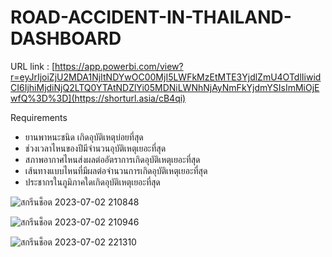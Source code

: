 # ROAD-ACCIDENT-IN-THAILAND-DASHBOARD

URL link : [https://app.powerbi.com/view?r=eyJrIjoiZjU2MDA1NjItNDYwOC00MjI5LWFkMzEtMTE3YjdlZmU4OTdlIiwidCI6IjhiMjdiNjQ2LTQ0YTAtNDZlYi05MDNiLWNhNjAyNmFkYjdmYSIsImMiOjEwfQ%3D%3D](https://shorturl.asia/cB4qi)

Requirements
- ยานพาหนะชนิด เกิดอุบัติเหตุบ่อยที่สุด
- ช่วงเวลาไหนของปีมีจำนวนอุบัติเหตุเยอะที่สุด
- สภาพอากาศไหนส่งผลต่ออัตราการเกิดอุบัติเหตุเยอะที่สุด
- เส้นทางแบบไหนที่มีผลต่อจำนวนการเกิดอุบัติเหตุเยอะที่สุด
- ประชากรในภูมิภาคใดเกิดอุบัติเหตุเยอะที่สุด

![สกรีนช็อต 2023-07-02 210848](https://github.com/setthawat121/ROAD-ACCIDENT-IN-THAILAND-DASHBOARD/assets/96307668/c349acd8-21e4-4451-ab2e-12de175bf1e8)

![สกรีนช็อต 2023-07-02 210946](https://github.com/setthawat121/ROAD-ACCIDENT-IN-THAILAND-DASHBOARD/assets/96307668/4d0c3749-6b61-481b-b38e-6f9826150ec3)

![สกรีนช็อต 2023-07-02 221310](https://github.com/setthawat121/ROAD-ACCIDENT-IN-THAILAND-DASHBOARD/assets/96307668/cd6baf94-1916-49de-9505-36301327aae4)

